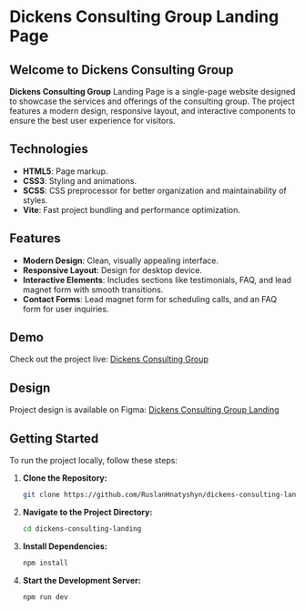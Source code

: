 # Dickens Consulting Group Landing Page

## Welcome to Dickens Consulting Group

**Dickens Consulting Group** Landing Page is a single-page website designed to showcase the services and offerings of the consulting group. The project features a modern design, responsive layout, and interactive components to ensure the best user experience for visitors.

## Technologies

- **HTML5**: Page markup.
- **CSS3**: Styling and animations.
- **SCSS**: CSS preprocessor for better organization and maintainability of styles.
- **Vite**: Fast project bundling and performance optimization.

## Features

- **Modern Design**: Clean, visually appealing interface.
- **Responsive Layout**: Design for desktop device.
- **Interactive Elements**: Includes sections like testimonials, FAQ, and lead magnet form with smooth transitions.
- **Contact Forms**: Lead magnet form for scheduling calls, and an FAQ form for user inquiries.

## Demo
Check out the project live:  [Dickens Consulting Group](https://dickens-consulting-landing.vercel.app/)

## Design
Project design is available on Figma:  [Dickens Consulting Group Landing](https://www.figma.com/design/Z30BC9EFEf5t6NmBbgplx0/PROJECT---Dickens-Academy-(Copy)?node-id=0-1&node-type=canvas&t=9oSNrb2MP02V1MsZ-0)

## Getting Started

To run the project locally, follow these steps:

1. **Clone the Repository:**

    ```bash
    git clone https://github.com/RuslanHnatyshyn/dickens-consulting-landing.git
    ```

2. **Navigate to the Project Directory:**

    ```bash
    cd dickens-consulting-landing
    ```

3. **Install Dependencies:**

    ```bash
    npm install
    ```

4. **Start the Development Server:**

    ```bash
    npm run dev
    ```
